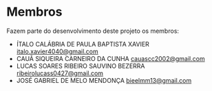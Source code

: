 # Membros

Fazem parte do desenvolvimento deste projeto os membros:

* ÍTALO CALÁBRIA DE PAULA BAPTISTA XAVIER <italo.xavier4040@gmail.com>
* CAUÃ SIQUEIRA CARNEIRO DA CUNHA <cauascc2002@gmail.com>
* LUCAS SOARES RIBEIRO SAUVINO BEZERRA <ribeirolucass0427@gmail.com>
* JOSÉ GABRIEL DE MELO MENDONÇA <bieelmm13@gmail.com>
